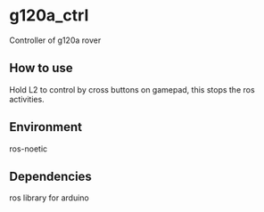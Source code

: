 # g120a_ctrl
Controller of g120a rover

## How to use
Hold L2 to control by cross buttons on gamepad, this stops the ros activities.

## Environment
ros-noetic

## Dependencies
ros library for arduino
